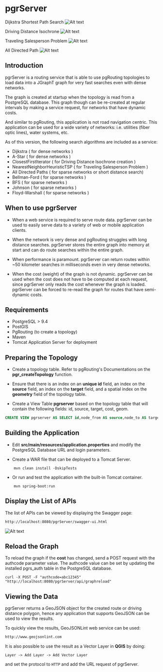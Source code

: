 # pgrServer

   Dijkstra Shortest Path Search
![Alt text](pics/Route.png?raw=true)

   Driving Distance Isochrone
![Alt text](pics/DrivingDist.png?raw=true)

   Traveling Salesperson Problem
![Alt text](pics/TSP.png?raw=true)

   All Directed Path
![Alt text](pics/AllDirectedPath.png?raw=true)

Introduction
------------
pgrServer is a routing service that is able to use pgRouting topologies 
to load data into a JGraphT graph for very fast searches even with dense networks.

The graph is created at startup when the topology is read from a PostgreSQL database. This graph though can be re-created at regular intervals by making a service request, for networks that have dynamic costs. 
 
And similar to pgRouting, this application is not road navigation centric. This application can be used for a wide variety of networks: i.e. utilities (fiber optic lines), water systems, etc.
 
As of this version, the following search algorithms are included as a service:

* Dijkstra ( for dense networks )
* A-Star ( for dense networks )
* ClosestFirstIterator ( for Driving Distance Isochrone creation )
* NearestNeighborHeuristicTSP ( for Traveling Salesperson Problem )
* All Directed Paths ( for sparse networks or short distance search)
* Bellman-Ford ( for sparse networks )
* BFS ( for sparse networks )
* Johnson ( for sparse networks )
* Floyd-Warshall ( for sparse networks )

When to use pgrServer
---------------------

* When a web service is required to serve route data. pgrServer can be used to easily serve data to a variety of web or mobile application clients. 


* When the network is very dense and pgRouting struggles with long distance searches. pgrServer stores the entire graph into memory at start and can do route searches within the entire graph. 


* When performance is paramount. pgrServer can return routes within ~50 kilometer searches in milliseconds even in very dense networks.   


* When the cost (weight) of the graph is not dynamic. pgrServer can be used when the cost does not have to be computed at each request, since pgrServer only reads the cost whenever the graph is loaded. pgrServer can be forced to re-read the graph for routes that have semi-dynamic costs. 

Requirements
------------
* PostgreSQL > 9.4
* PostGIS
* PgRouting (to create a topology)
* Maven
* Tomcat Application Server for deployment


Preparing the Topology
----------------------

* Create a topology table. Refer to pgRouting's Documentations on the __pgr_createTopology__ function.


* Ensure that there is an index on an __unique id__ field, an index on the __source__ field, an index on the __target__ field, and a spatial index on the __geometry__ field of the topology table.


* Create a View Table __pgrserver__ based on the topology table that will contain the following fields:
id, source, target, cost, geom.
  
```sql
CREATE VIEW pgrserver AS SELECT id,node_from AS source,node_to AS target,cost,wkb_geometry AS geom FROM kanto ; 
```
 
Building the Application
------------------------

* Edit __src/main/resources/application.properties__ and modify the PostgreSQL Database  URL and login parameters.


* Create a WAR file that can be deployed to a Tomcat Server.

```
    mvn clean install -DskipTests
```

* Or run and test the application with the built-in Tomcat container.

```
    mvn spring-boot:run
```

Display the List of APIs
-----------------------

The list of APIs can be viewed by displaying the Swagger page:

```html
http://localhost:8080/pgrServer/swagger-ui.html
```

![Alt text](pics/Swagger.png?raw=true)

Reload the Graph
---------------

To reload the graph if the __cost__ has changed, send a POST request with the authcode parameter value. The authcode value can be set by updating the installed pgrs_auth table in the PostgreSQL database. 

```shell
curl -X POST -F "authcode=abc12345" "http://localhost:8080/pgrServer/api/graphreload"
```

Viewing the Data
----------------

pgrServer returns a GeoJSON object for the created route or driving distance polygon, hence any application that supports GeoJSON can be used to view the results. 

To quickly view the results, GeoJSONLint web service can be used:

```html
http://www.geojsonlint.com
```

It is also possible to use the result as a Vector Layer in __QGIS__ by doing:

```
Layer -> Add Layer -> Add Vector Layer
```

and set the protocol to `HTTP` and add the URL request of pgrServer. 


